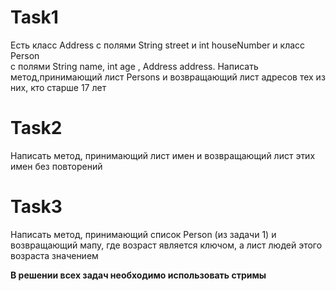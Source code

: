 
# Task1 
Есть класс Address  с полями  String street  и  int houseNumber  и класс Person  
с полями  String name, int age , Address address.
Написать метод,принимающий лист Persons и возвращающий лист  адресов тех из них, кто старше 17 лет    

  
# Task2  
Написать метод, принимающий лист имен и возвращающий лист этих имен без повторений  


# Task3   
Написать метод, принимающий список Person (из задачи 1) и возвращающий мапу, где возраст является ключом, а лист
людей этого возраста значением  

**В решении всех задач необходимо использовать стримы**







